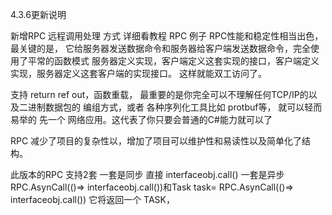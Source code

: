 4.3.6更新说明

新增RPC 远程调用处理 方式 详细看教程 RPC 例子
RPC性能和稳定性相当出色，最关键的是， 它给服务器发送数据命令和服务器给客户端发送数据命令，完全使用了平常的函数模式
服务器定义实现，客户端定义这套实现的接口，客户端定义实现，服务器定义这套客户端的实现接口。
这样就能双工访问了。

支持 return ref out，函数重载， 最重要的是你完全可以不理解任何TCP/IP的以及二进制数据包的 编组方式，或者 各种序列化工具比如 protbuf等，
就可以轻而易举的 先一个 网络应用。这代表了你只要会普通的C#能力就可以了

RPC 减少了项目的复杂性以，增加了项目可以维护性和易读性以及简单化了结构。

此版本的RPC 支持2套 一套是同步 直接 interfaceobj.call()
一套是异步 RPC.AsynCall(()=> interfaceobj.call())和Task<RES> task= RPC.AsynCall<RES>(()=> interfaceobj.call())  它将返回一个 TASK，

